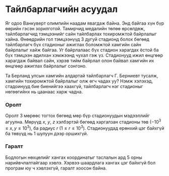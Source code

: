 Тайлбарлагчийн асуудал
======================

Яг одоо Ванкуверт олимпийн наадам явагдаж байна. Энд байгаа хүн бүр өөрийн гэсэн
зорилготой. Тамирчид медалийн төлөө өрсөлдөж, тайлбарлагчид тэмцээнийг сайн
тайлбарлах тохиромжтой байрлалыг хайна. Өнөөдрийн гол тэмцээнүүд 3 дугуй
стадионд болох бөгөөд тайлбарлагч бүх стадионыг ажиглах боломжтой хамгийн сайн
байрлалыг хайж байгаа. Уг байрлалаас бүх стадион харагдах ёстой ба бүх тэмцээн
адилхан хэмжээнд чухал гэж үз. Стадионууд ижил өнцгөөр харагдаж байвал сайн,
хэрэв тийм байрлал олон байвал хамгийн их өнцгөөр ажиглах байрлалыг сонгоно.

Та Берланд улсын хамгийн алдартай тайлбарлагч Г. Берниевт тусалж, хамгийн
тохиромжтой байрлалыг олж өгч чадах уу? Нэмж хэлэхэд, стадоинууд бие биенийгээ
хаахгүй, тайлбарлагч нэг стадионыг нөгөөгийнх нь цаанаас харж чадна.


### Оролт
Оролт 3 мөрөөс тогтох бөгөөд мөр бүр стадионуудын мэдээллийг агуулна. Мөрүүд $x$,
$y$, $z$ хэлбэртэй бөгөөд харгалзан стадионы төв ($-10^3 ≤ x, y ≤ 10^3$), ба
радиус $r$ ($1 ≤ r ≤ 10^3$). Стадионуудад ерөнхий цэг байхгүй ба төвүүд нь $1$
шулуун дээр оршихгүй.


### Гаралт
Бодлогын нөхцөлийг хангах координатыг таслалын ард $5$ орны нарийвчлалтайгаар
хэвлэ. Хэрвээ шаардлага хангах цэг байхгүй бол програм юу ч хэвлэхгүй, гаралт
хоосон байна.
